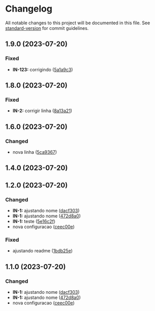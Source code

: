 # Changelog

All notable changes to this project will be documented in this file. See [standard-version](https://github.com/conventional-changelog/standard-version) for commit guidelines.

## 1.9.0 (2023-07-20)


### Fixed

* **IN-123:** corrigindo ([5a1a9c3](https://github.com/mokkapps/changelog-generator-demo/commits/5a1a9c324ba71c9a8e7470591f7892b4b7f38690))

## 1.8.0 (2023-07-20)


### Fixed

* **IN-2:** corrigir linha ([8a13a21](https://github.com/mokkapps/changelog-generator-demo/commits/8a13a21c10171e978823015531a061c26ebce297))

## 1.6.0 (2023-07-20)


### Changed

* nova linha ([5ca9367](https://github.com/mokkapps/changelog-generator-demo/commits/5ca936705e5c053def3256419e8ed9ff4b2ce36d))

## 1.4.0 (2023-07-20)

## 1.2.0 (2023-07-20)


### Changed

* **IN-1:** ajustando nome ([dacf303](https://github.com/mokkapps/changelog-generator-demo/commits/dacf303edc3d110cf07e624d6e30fac1ec00fee5))
* **IN-1:** ajustando nome ([472d8a0](https://github.com/mokkapps/changelog-generator-demo/commits/472d8a076ed7074baca0199584f3b91c5adfa8e1))
* **IN-1:** teste ([5e16c2f](https://github.com/mokkapps/changelog-generator-demo/commits/5e16c2fb29267b24bed8673de1b880755a413097))
* nova configuracao ([ceec00e](https://github.com/mokkapps/changelog-generator-demo/commits/ceec00e48f8bd140c44252c626cf3521e44bef4a))


### Fixed

* ajustando readme ([1bdb25e](https://github.com/mokkapps/changelog-generator-demo/commits/1bdb25e854377f8ed65eea7b78b4758c1910979f))

## 1.1.0 (2023-07-20)


### Changed

* **IN-1:** ajustando nome ([dacf303](https://github.com/mokkapps/changelog-generator-demo/commits/dacf303edc3d110cf07e624d6e30fac1ec00fee5))
* **IN-1:** ajustando nome ([472d8a0](https://github.com/mokkapps/changelog-generator-demo/commits/472d8a076ed7074baca0199584f3b91c5adfa8e1))
* nova configuracao ([ceec00e](https://github.com/mokkapps/changelog-generator-demo/commits/ceec00e48f8bd140c44252c626cf3521e44bef4a))
